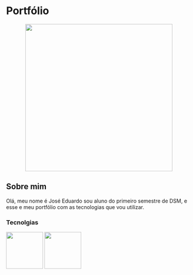 <h1>Portfólio</h1>

<div align="center">
<img src="https://github.com/ZduardoPereira/portfolio_digital_dsm/assets/127692036/564599d4-1d7d-4902-9cb5-99c906bb1705" width="400px" />
</div>

<h2>Sobre mim</h2>
<p>Olá, meu nome é José Eduardo sou aluno do primeiro semestre de DSM, e esse e meu portfólio com as tecnologias que vou utilizar.</p>

<h3>Tecnolgias </h3>
<img src="https://github.com/ZduardoPereira/portfolio_digital_dsm/assets/127692036/e50c42ea-cb7e-4571-afc2-a9cc3d4f7dad" width="100px"/>
<img src="https://github.com/ZduardoPereira/portfolio_digital_dsm/assets/127692036/946fd8a0-01c0-483a-9e48-40ce3b10c2cc" width="100px"/>
